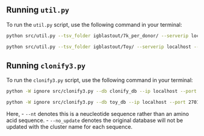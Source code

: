 ## Running `util.py`

To run the `util.py` script, use the following command in your terminal:

```bash
python src/util.py --tsv_folder igblastout/7k_per_donor/ --serverip localhost --port 27017 --db clonify_db 
```

```bash
python src/util.py --tsv_folder igblastout/Toy/ --serverip localhost --port 27017 --db toy_db 
```

## Running `clonify3.py`

To run the `clonify3.py` script, use the following command in your terminal:

```bash
python -W ignore src/clonify3.py --db clonify_db --ip localhost --port 27017 --out out/ --split_by gene --threads 20 --nt --no_update 
```

```bash
python -W ignore src/clonify3.py --db toy_db --ip localhost --port 27017 --out out/ --split_by gene --threads 8 --nt --no_update 
```

Here, 
    - `--nt` denotes this is a neucleotide sequence rather than an amino acid sequence. 
    - `--no_update` denotes the original database will not be updated with the cluster name for each sequence.